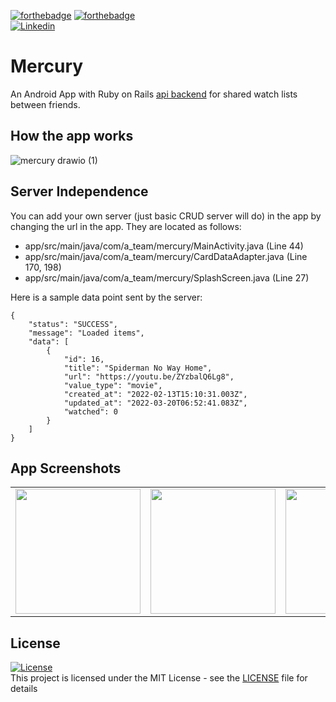 [![forthebadge](https://forthebadge.com/images/badges/built-for-android.svg)](https://forthebadge.com)
[![forthebadge](https://forthebadge.com/images/badges/contains-tasty-spaghetti-code.svg)](https://forthebadge.com)<br>
[![Linkedin](https://img.shields.io/badge/Linkedin-Atharva%20Hudlikar-blue?style=for-the-badge&logo=linkedin)](https://www.linkedin.com/in/atharva-hudlikar/)
# Mercury
An Android App with Ruby on Rails [api backend](https://github.com/Mastermind0100/Mercury-backend) for shared watch lists between friends.<br>

## How the app works
![mercury drawio (1)](https://user-images.githubusercontent.com/36445600/159156283-d4f084c6-4609-434c-9ffb-c67afcc33ae2.png)

## Server Independence
You can add your own server (just basic CRUD server will do) in the app by changing the url in the app. They are located as follows:<br>
* app/src/main/java/com/a_team/mercury/MainActivity.java (Line 44)
* app/src/main/java/com/a_team/mercury/CardDataAdapter.java (Line 170, 198)
* app/src/main/java/com/a_team/mercury/SplashScreen.java (Line 27)

Here is a sample data point sent by the server: <br>
```
{
    "status": "SUCCESS",
    "message": "Loaded items",
    "data": [
        {
            "id": 16,
            "title": "Spiderman No Way Home",
            "url": "https://youtu.be/ZYzbalQ6Lg8",
            "value_type": "movie",
            "created_at": "2022-02-13T15:10:31.003Z",
            "updated_at": "2022-03-20T06:52:41.083Z",
            "watched": 0
        }
    ]
}
```

## App Screenshots
<table sytle="border: 0px;">
<tr>
<td><img width="200px" src="https://user-images.githubusercontent.com/36445600/159157072-763efa44-e57f-4abf-b502-2f287f4f7fc9.jpeg" /></td>
<td><img width="200px" src="https://user-images.githubusercontent.com/36445600/159157088-7273f48c-6a56-4df8-81d2-171c114de907.jpeg" /></td>
<td><img width="200px" src="https://user-images.githubusercontent.com/36445600/159157102-5dbb2952-ac89-403e-9787-71aa69978951.jpeg" /></td>
<td><img width="200px" src="https://user-images.githubusercontent.com/36445600/159157110-f063f2d5-5be6-48fd-8e5b-1282488ab9c2.jpeg" /></td>
</tr>
</table>

## License
[![License](http://img.shields.io/:license-mit-blue.svg?style=flat)](http://badges.mit-license.org)<br>
This project is licensed under the MIT License - see the [LICENSE](LICENSE) file for details
